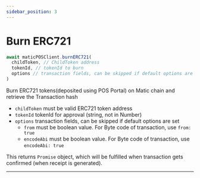 ```yaml
---
sidebar_position: 3
---
```


# Burn ERC721

```js
await maticPOSClient.burnERC721(
  childToken, // ChildToken address
  tokenId, // tokenId to burn
  options // transaction fields, can be skipped if default options are set
)
```

Burn ERC721 tokens(deposited using POS Portal) on Matic chain and retrieve the Transaction hash

- `childToken` must be valid ERC721 token address
- `tokenId` tokenId for approval (string, not in Number)
- `options` transaction fields, can be skipped if default options are set
  - `from` must be boolean value. For Byte code of transaction, use `from: true`
  - `encodeAbi` must be boolean value. For Byte code of transaction, use `encodeAbi: true`

This returns `Promise` object, which will be fulfilled when transaction gets confirmed (when receipt is generated).

---
